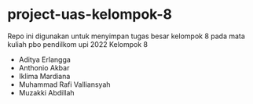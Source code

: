 # project-uas-kelompok-8
Repo ini digunakan untuk menyimpan tugas besar kelompok 8 pada mata kuliah pbo pendilkom upi 2022
Kelompok 8
- Aditya Erlangga
- Anthonio Akbar
- Iklima Mardiana
- Muhammad Rafi Valliansyah
- Muzakki Abdillah
